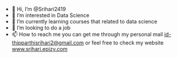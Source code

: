 - 👋 Hi, I’m @Srihari2419
- 👀 I’m interested in Data Science
- 🌱 I’m currently learning courses that related to data science
- 💞️ I’m looking to do a job
- 📫 How to reach me you can get me through my personal mail id-thipparthisrihari2@gmail.com or feel free to check my website www.srihari.epizy.com

<!---
Srihari2419/Srihari2419 is a ✨ special ✨ repository because its `README.md` (this file) appears on your GitHub profile.
You can click the Preview link to take a look at your changes.
--->
